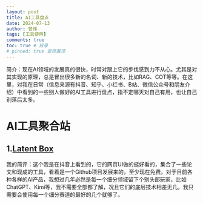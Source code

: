 ```yaml
---
layout: post
title: AI工具盘点
date: 2024-07-13
author: 曾伟
tags: [工具使用]
comments: true
toc: true # 目录
# pinned: true 是否置顶
---
```


简介：现在AI领域的发展真的很快，时常对跟上它的步伐感到力不从心。尤其是对其实现的原理，总是冒出很多新的名词、新的技术，比如RAG、COT等等。在这里，对我在日常（信息来源有抖音、知乎、小红书、B站、微信公众号和朋友介绍）中看到的一些别人做好的AI工具进行盘点，指不定哪天对自己有用，也让自己别落后太多。

# AI工具聚合站
## 1.[Latent Box](https://latentbox.com/zh)
我的简评：这个我是在抖音上看到的，它的网页UI做的挺好看的，集合了一些论文和现成的工具，看着是一个Github项目发展来的，至少现在免费。对于目前各种各样的AI产品，我想过几年必然是每一个细分领域留下个别头部玩家，比如ChatGPT、Kimi等，我不需要全部都了解，况且它们的底层技术相差无几。我只需要会使用每一个细分赛道的最好的几个就够了。
